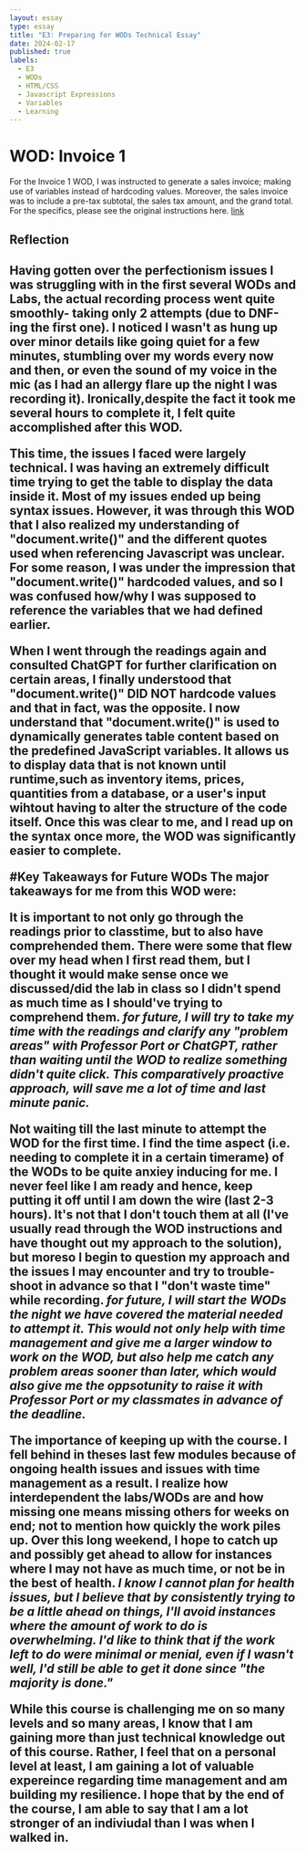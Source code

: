 ```yaml
---
layout: essay
type: essay
title: "E3: Preparing for WODs Technical Essay"
date: 2024-02-17
published: true
labels:
  - E3
  - WODs
  - HTML/CSS
  - Javascript Expressions
  - Variables
  - Learning
---
```


# WOD: Invoice 1
<p> For the Invoice 1 WOD, I was instructed to generate a sales invoice; making use of variables instead of hardcoding values. Moreover, the sales invoice was to include a pre-tax subtotal, the sales tax amount, and the grand total. For the specifics, please see the original instructions here. <a href="https://dport96.github.io/ITM352/morea/060.expressions-operators/experience-invoice1.html"_blank">link</a></p> 

<h2> Reflection <h2>
<p> Having gotten over the perfectionism issues I was struggling with in the first several WODs and Labs, the actual recording process went quite smoothly- taking only 2 attempts (due to DNF-ing the first one). I noticed I wasn't as hung up over minor details like going quiet for a few minutes, stumbling over my words every now and then, or even the sound of my voice in the mic (as I had an allergy flare up the night I was recording it). Ironically,despite the fact it took me several hours to complete it, I felt quite accomplished after this WOD. 

This time, the issues I faced were largely technical. I was having an extremely difficult time trying to get the table to display the data inside it. Most of my issues ended up being syntax issues. However, it was through this WOD that I also realized my understanding of "document.write()" and the different quotes used when referencing Javascript was unclear. For some reason, I was under the impression that "document.write()" hardcoded values, and so I was confused how/why I was supposed to reference the variables that we had defined earlier. 

When I went through the readings again and consulted ChatGPT for further clarification on certain areas, I finally understood that "document.write()" <b> DID NOT</b> hardcode values and that in fact, was the opposite. I now understand that "document.write()" is used to dynamically generates table content based on the predefined JavaScript variables. It allows us to display data that is not known until runtime,such as inventory items, prices, quantities from a database, or a user's input wihtout having to alter the structure of the code itself. Once this was clear to me, and I read up on the syntax once more, the WOD was significantly easier to complete.</p>

#Key Takeaways for Future WODs
The major takeaways for me from this WOD were:
<p>It is important to not only go through the readings prior to classtime, but to also have comprehended them. There were some that flew over my head when I first read them, but I thought it would make sense once we discussed/did the lab in class so I didn't spend as much time as I should've trying to comprehend them.
<b><i> for future, I will try to take my time with the readings and clarify any "problem areas" with Professor Port or ChatGPT, rather than waiting until the WOD to realize something didn't quite click. This comparatively proactive approach, will save me a lot of time and last minute panic.</i></b></p>

<p>Not waiting till the last minute to attempt the WOD for the first time. I find the time aspect (i.e. needing to complete it in a certain timerame) of the WODs to be quite anxiey inducing for me. I never feel like I am ready and hence, keep putting it off until I am down the wire (last 2-3 hours). It's not that I don't touch them at all (I've usually read through the WOD instructions and have thought out my approach to the solution), but moreso I begin to question my approach and the issues I may encounter and try to trouble-shoot in advance so that I "don't waste time" while recording. 
<b><i>for future, I will start the WODs the night we have covered the material needed to attempt it. This would not only help with time management and give me a larger window to work on the WOD, but also help me catch any problem areas sooner than later, which would also give me the oppsotunity to raise it with Professor Port or my classmates in advance of the deadline.</i></b></p>

<p>The importance of keeping up with the course. I fell behind in theses last few modules because of ongoing health issues and issues with time management as a result. I realize how interdependent the labs/WODs are and how missing one means missing others for weeks on end; not to mention how quickly the work piles up. Over this long weekend, I hope to catch up and possibly get ahead to allow for instances where I may not have as much time, or not be in the best of health. 
<b><i>I know I cannot plan for health issues, but I believe that by consistently trying to be a little ahead on things, I'll avoid instances where the amount of work to do is overwhelming. I'd like to think that if the work left to do were minimal or menial, even if I wasn't well, I'd still be able to get it done since "the majority is done." </i></b></p>

<p> While this course is challenging me on so many levels and so many areas, I know that I am gaining more than just technical knowledge out of this course. Rather, I feel that on a personal level at least, I am gaining a lot of valuable expereince regarding time management and am building my resilience. I hope that by the end of the course, I am able to say that I am a lot stronger of an indiviudal than I was when I walked in.</p>
